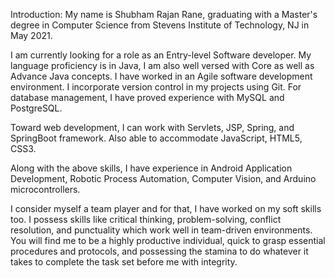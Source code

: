 Introduction:
My name is Shubham Rajan Rane, graduating with a Master's degree in Computer Science from Stevens Institute of Technology, NJ  in May 2021.

I am currently looking for a role as an Entry-level Software developer. My language proficiency is in Java, I am also well versed with Core as well as Advance Java concepts. I have worked in an Agile software development environment. I incorporate version control in my projects using Git.
For database management, I have proved experience with MySQL and PostgreSQL.

Toward web development, I can work with Servlets, JSP, Spring, and SpringBoot framework. Also able to accommodate JavaScript, HTML5, CSS3.

Along with the above skills, I have experience in Android Application Development, Robotic Process Automation, Computer Vision, and Arduino microcontrollers.

I consider myself a team player and for that, I have worked on my soft skills too. I possess skills like critical thinking, problem-solving, conflict resolution, and punctuality which work well in team-driven environments. You will find me to be a highly productive individual, quick to grasp essential procedures and protocols, and possessing the stamina to do whatever it takes to complete the task set before me with integrity.

